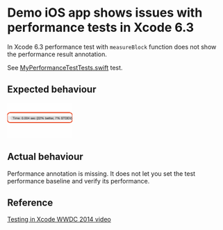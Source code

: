 # Demo iOS app shows issues with performance tests in Xcode 6.3

In Xcode 6.3 performance test with `measureBlock` function does not show the performance result annotation.

See [MyPerformanceTestTests.swift](https://github.com/evgenyneu/performance_tests_broken_code_xcode_swift/blob/master/MyPerformanceTestTests/MyPerformanceTestTests.swift) test.

## Expected behaviour

<img src='https://raw.githubusercontent.com/evgenyneu/performance_tests_broken_code_xcode_swift/master/graphics/test_performance_annotation.png' width='150' alt='Performance annoatation is missing'>

## Actual behaviour

Performance annotation is missing. It does not let you set the test performance baseline and verify its performance.


## Reference

[Testing in Xcode WWDC 2014 video](https://developer.apple.com/videos/wwdc/2014/)


  [1]: http://i.stack.imgur.com/GTPyF.png
